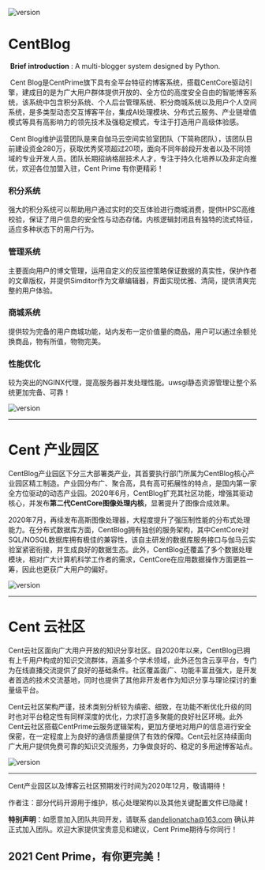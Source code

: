 ![version](http://m.qpic.cn/psc?/V14FkLhe2GdfHf/ruAMsa53pVQWN7FLK88i5heoCmoeY0BFJSnGoT.B7O.uZI*qiN2ab67YyaOyqvplDKTWWFG3FAD7S2vmW9AC6pbiQzF*a.jAs0EImXXftLg!/b&bo=HAYyAwAAAAADBwk!&rf=viewer_4)

# CentBlog

​		**Brief introduction** : A multi-blogger system designed by Python.

​		Cent Blog是CentPrime旗下具有全平台特征的博客系统，搭载CentCore驱动引擎，建成目的是为广大用户群体提供开放的、全方位的高度安全自由的智能博客系统，该系统中包含积分系统、个人后台管理系统、积分商城系统以及用户个人空间系统，是多类型动态交互博客平台，集成AI处理模块、分布式云服务、产业链增值模式等具有高影响力的领先技术及强稳定模式，专注于打造用户高级体验感。

​		 Cent Blog维护运营团队是来自伽马云空间实验室团队（下简称团队），该团队目前建设资金280万，获取优秀奖项超过20项，面向不同年龄段开发者以及不同领域的专业开发人员。团队长期招纳格层技术人才，专注于持久化培养以及非定向推优，欢迎各位加盟入驻，Cent Prime 有你更精彩！

### 积分系统

​		强大的积分系统可以帮助用户通过实时的交互体验进行商城消费，提供HPSC高维校验，保证了用户信息的安全性与动态存储。内核逻辑封闭且有独特的流式特征，适应多种状态下的用户行为。

### 管理系统

​		主要面向用户的博文管理，运用自定义的反监控策略保证数据的真实性，保护作者的文章版权，并提供Simditor作为文章编辑器，界面实现优雅、清简，提供清爽完整的用户体验。

### 商城系统

​		提供较为完备的用户商城功能，站内发布一定价值量的商品，用户可以通过余额兑换商品，物有所值，物物完美。

### 性能优化

​		较为突出的NGINX代理，提高服务器并发处理性能。uwsgi静态资源管理让整个系统更加完备、可靠！

![version](http://m.qpic.cn/psc?/V14FkLhe2GdfHf/ruAMsa53pVQWN7FLK88i5lS4r2e2By40EMRkbp8bvsKZ*6aObJjCU53wbLORoBGi83OAYz8.y20rNwTL28WTVaCFYdyHeHxtrsytO18NSGY!/b&bo=xws4BAAAAAADB9I!&rf=viewer_4)

---

# Cent 产业园区

​		CentBlog产业园区下分三大部署类产业，其首要执行部门所属为CentBlog核心产业园区精工制造。产业园分布广、聚合高，具有高可拓展性的特点，是国内第一家全方位驱动的动态产业园。2020年6月，CentBlog扩充其社区功能，增强其驱动核心，并发布<strong>第二代CentCore图像处理内核</strong>，显著提升了图像合成效果。

​		2020年7月，再续发布高斯图像处理器，大程度提升了强压制性能的分布式处理能力。在分布式数据库方面，CentBlog拥有独创的服务架构，其中CentCore对SQL/NOSQL数据库拥有极佳的兼容性，该自主研发的数据库服务接口与伽马云实验室紧密衔接，并生成良好的数据生态。此外，CentBlog还覆盖了多个数据处理模块，相对广大计算机科学工作者的需求，CentCore在应用数据操作方面更胜一筹，因此也更获广大用户的偏好。

![version](http://m.qpic.cn/psc?/V14FkLhe2GdfHf/45NBuzDIW489QBoVep5mccyn.deORlrnZ6FXBLmLgeW3WyTbebJ8NOrgnb6UpFtpxKnfsBBGcdfB6tntBsCZWJUakkiPDYZ1OJQsbfriT94!/b&bo=rgY4BAAAAAADV.Y!&rf=viewer_4)

---

# Cent 云社区

​		Cent云社区面向广大用户开放的知识分享社区。自2020年以来，CentBlog已拥有上千用户构成的知识交流群体，涵盖多个学术领域，此外还包含云享平台，专门为在线直播交流提供了良好的基础条件。社区覆盖面广、功能丰富且强大，是开发者首选的技术交流基地，同时也提供了其他非开发者作为知识分享与理论探讨的重量级平台。

​		Cent云社区架构严谨，技术类别分析较为缜密、细致，在功能不断优化升级的同时也对平台稳定性有同样深度的优化，力求打造多聚能的良好社区环境。此外Cent云社区搭载CentPrime云服务逻辑架构，更加方便地对用户的信息进行安全保密，在一定程度上为良好的通信质量提供了有效的保障。Cent云社区持续面向广大用户提供免费可靠的知识交流服务，力争做良好的、稳定的多用途博客站点。

![version](http://m.qpic.cn/psc?/V14FkLhe2GdfHf/45NBuzDIW489QBoVep5mcYTm8hYuF.ZBhPT*kFMnAyK3VY9uWn*vunKKTJZ4OksP4.KFpy7GQdVcVcsFWiYQJdX0HiK7fWVHoT.p.TeUius!/b&bo=QAg4BAAAAAADZzY!&rf=viewer_4)



---

Cent产业园区以及博客云社区预期发行时间为2020年12月，敬请期待！

作者注：部分代码开源用于维护，核心处理架构以及其他关键配置文件已隐藏！

**特别声明**：如愿意加入团队共同开发，请联系 dandelionatcha@163.com 确认并正式加入团队。欢迎大家提供宝贵意见和建议，Cent Prime期待与你同行！



##                                       2021	Cent Prime，有你更完美！


